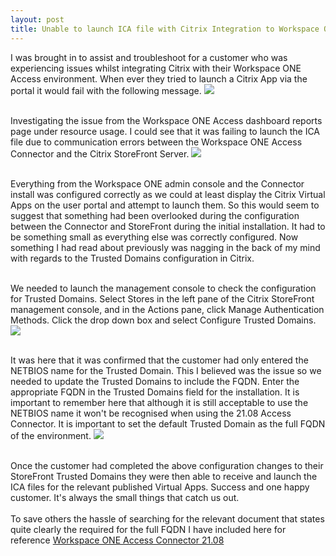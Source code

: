 ```yaml
---
layout: post
title: Unable to launch ICA file with Citrix Integration to Workspace ONE Access 21.08
---
```

I was brought in to assist and troubleshoot for a customer who was experiencing issues whilst integrating Citrix with their Workspace ONE Access environment. When ever they tried to launch a Citrix App via the portal it would fail with the following message.
<img src="{{ site.baseurl }}/images/WS1-ICA-Request.jpg"> <br><br>

Investigating the issue from the Workspace ONE Access dashboard reports page under resource usage. I could see that it was failing to launch the ICA file due to communication errors between the Workspace ONE Access Connector and the Citrix StoreFront Server.
<img src="{{ site.baseurl }}/images/WS1-ICA-Request-Failed.jpg"> <br><br>

Everything from the Workspace ONE admin console and the Connector install was configured correctly as we could at least display the Citrix Virtual Apps on the user portal and attempt to launch them. So this would seem to suggest that something had been overlooked during the configuration between the Connector and StoreFront during the initial installation. It had to be something small as everything else was correctly configured.
Now something I had read about previously was nagging in the back of my mind with regards to the Trusted Domains configuration in Citrix.<br><br>

We needed to launch the management console to check the configuration for Trusted Domains.
Select Stores in the left pane of the Citrix StoreFront management console, and in the Actions pane, click Manage Authentication Methods. Click the drop down box and select Configure Trusted Domains.
<img src="{{ site.baseurl }}/images/WS1-ICA-TrustedDomain.jpg"> <br><br>

It was here that it was confirmed that the customer had only entered the NETBIOS name for the Trusted Domain. This I believed was the issue so we needed to update the Trusted Domains to include the FQDN.
Enter the appropriate FQDN in the Trusted Domains field for the installation. It is important to remember here that although it is still acceptable to use the NETBIOS name it won't be recognised when using the 21.08 Access Connector. It is important to set the default Trusted Domain as the full FQDN of the environment.
<img src="{{ site.baseurl }}/images/WS1-ICA-TrustedDomain-Config.jpg"> <br><br>

Once the customer had completed the above configuration changes to their StoreFront Trusted Domains they were then able to receive and launch the ICA files for the relevant published Virtual Apps. Success and one happy customer. It's always the small things that catch us out.<br><br>
To save others the hassle of searching for the relevant document that states quite clearly the required for the full FQDN I have included here for reference [Workspace ONE Access Connector 21.08](https://docs.vmware.com/en/VMware-Workspace-ONE-Access/21.08/ws1-access-resources/GUID-66F24F8D-72BE-43EA-A81C-B041AD631E4A.html)
